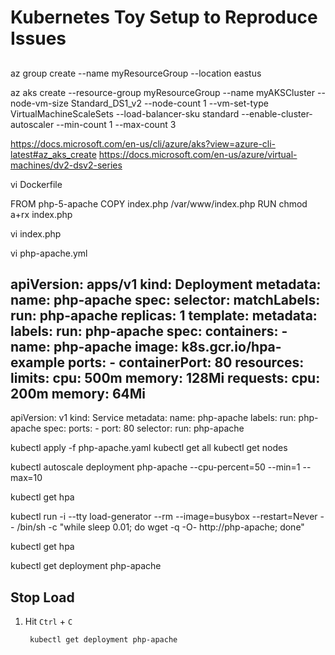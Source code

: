 # Kubernetes Toy Setup to Reproduce Issues #

## 
az group create --name myResourceGroup --location eastus

az aks create --resource-group myResourceGroup --name myAKSCluster --node-vm-size Standard_DS1_v2 --node-count 1 --vm-set-type VirtualMachineScaleSets --load-balancer-sku standard --enable-cluster-autoscaler --min-count 1 --max-count 3

https://docs.microsoft.com/en-us/cli/azure/aks?view=azure-cli-latest#az_aks_create
https://docs.microsoft.com/en-us/azure/virtual-machines/dv2-dsv2-series

vi Dockerfile

FROM php-5-apache
COPY index.php /var/www/index.php
RUN chmod a+rx index.php

vi index.php

<?php
  $x = 0.0001;
  for ($i = 0; $i <= 1000000; $i++) {
    $x += sqrt($x);
  }
  echo "OK!";
?>


vi php-apache.yml

apiVersion: apps/v1
kind: Deployment
metadata:
    name: php-apache
spec:
    selector:
        matchLabels:
            run: php-apache
    replicas: 1
    template:
        metadata:
            labels:
                run: php-apache
        spec:
            containers:
                - name: php-apache
                  image: k8s.gcr.io/hpa-example
                  ports:
                      - containerPort: 80
                  resources:
                      limits:
                          cpu: 500m
                          memory: 128Mi
                      requests:
                          cpu: 200m
                          memory: 64Mi
---
apiVersion: v1
kind: Service
metadata:
    name: php-apache
    labels:
        run: php-apache
spec:
    ports:
        - port: 80
    selector:
        run: php-apache
        

kubectl apply -f php-apache.yaml
kubectl get all
kubectl get nodes

kubectl autoscale deployment php-apache --cpu-percent=50 --min=1 --max=10

kubectl get hpa

kubectl run -i --tty load-generator --rm --image=busybox --restart=Never -- /bin/sh -c "while sleep 0.01; do wget -q -O- http://php-apache; done"

kubectl get hpa

kubectl get deployment php-apache

## Stop Load ##
1. Hit `Ctrl` + `C`

		kubectl get deployment php-apache